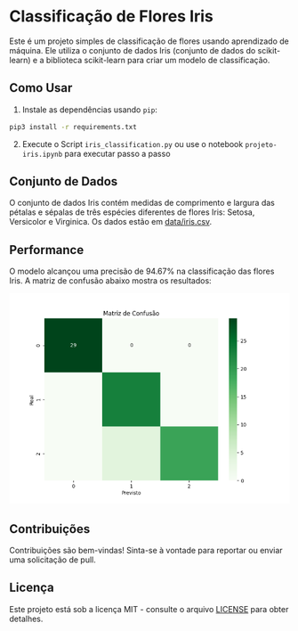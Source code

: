 # Classificação de Flores Iris

Este é um projeto simples de classificação de flores usando aprendizado de máquina. Ele utiliza o conjunto de dados Iris (conjunto de dados do scikit-learn) e a biblioteca scikit-learn para criar um modelo de classificação.

## Como Usar

1. Instale as dependências usando `pip`:

```bash
pip3 install -r requirements.txt
```

2. Execute o Script `iris_classification.py` ou use o notebook `projeto-iris.ipynb` para executar passo a passo

## Conjunto de Dados

O conjunto de dados Iris contém medidas de comprimento e largura das pétalas e sépalas de três espécies diferentes de flores Iris: Setosa, Versicolor e Virginica. Os dados estão em [data/iris.csv](data).

## Performance

O modelo alcançou uma precisão de 94.67% na classificação das flores Iris. A matriz de confusão abaixo mostra os resultados:

![Alt text](performance_graph.png)

## Contribuições

Contribuições são bem-vindas! Sinta-se à vontade para reportar ou enviar uma solicitação de pull.

## Licença

Este projeto está sob a licença MIT - consulte o arquivo [LICENSE](LICENSE) para obter detalhes.

